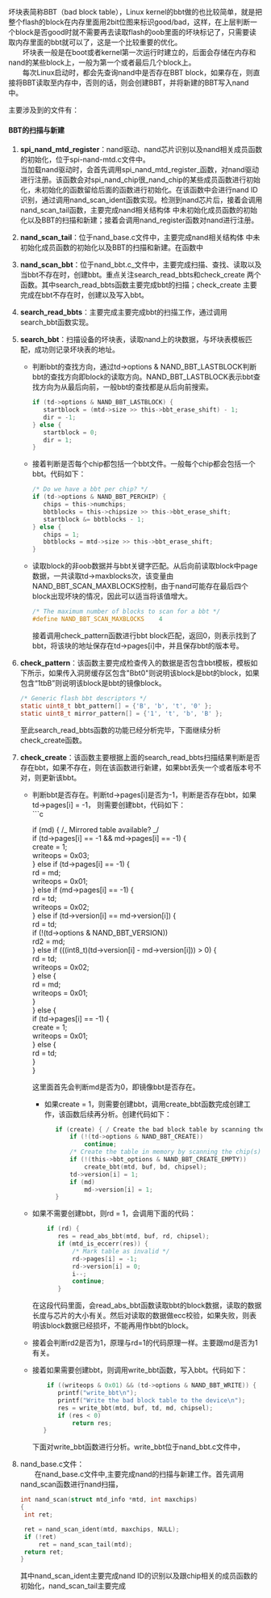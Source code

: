 坏块表简称BBT（bad block table），Linux kernel的bbt做的也比较简单，就是把整个flash的block在内存里面用2bit位图来标识good/bad，这样，在上层判断一个block是否good时就不需要再去读取flash的oob里面的坏块标记了，只需要读取内存里面的bbt就可以了，这是一个比较重要的优化。  
    坏块表一般是在boot或者kernel第一次运行时建立的，后面会存储在内存和nand的某些block上，一般为第一个或者最后几个block上。  
  每次Linux启动时，都会先查询nand中是否存在BBT block，如果存在，则直接将BBT读取至内存中，否则的话，则会创建BBT，并将新建的BBT写入nand中。

主要涉及到的文件有：

#### BBT的扫描与新建

1. **spi\_nand\_mtd\_register**：nand驱动、nand芯片识别以及nand相关成员函数的初始化，位于spi-nand-mtd.c文件中。  
   当加载nand驱动时，会首先调用spi_nand\_mtd\_register_函数，对nand驱动进行注册。该函数会对spi\_nand\_chip很\_nand\_chip的某些成员函数进行初始化，未初始化的函数留给后面的函数进行初始化。在该函数中会进行nand ID识别，通过调用nand\_scan\_ident函数实现。检测到nand芯片后，接着会调用nand\_scan\_tail函数，主要完成nand相关结构体 中未初始化成员函数的初始化以及BBT的扫描和新建；接着会调用nand\_register函数对nand进行注册。

2. **nand\_scan\_tail**：位于nand\_base.c文件中，主要完成nand相关结构体 中未初始化成员函数的初始化以及BBT的扫描和新建。在函数中

3. **nand\_scan\_bbt**：位于nand_bbt.c_文件中，主要完成扫描、查找、读取以及当bbt不存在时，创建bbt。重点关注search\_read\_bbts和check\_create 两个函数。其中search\_read\_bbts函数主要完成bbt的扫描；check\_create 主要完成在bbt不存在时，创建以及写入bbt。

4. **search\_read\_bbts**：主要完成主要完成bbt的扫描工作，通过调用search\_bbt函数实现。

5. **search\_bbt**：扫描设备的坏块表，读取nand上的块数据，与坏块表模板匹配，成功则记录坏块表的地址。

   * 判断bbt的查找方向，通过td-&gt;options & NAND\_BBT\_LASTBLOCK判断bbt的查找方向即block的读取方向。NAND\_BBT\_LASTBLOCK表示bbt查找方向为从最后向前，一般bbt的查找都是从后向前搜索。
     ```c
     if (td->options & NAND_BBT_LASTBLOCK) {
        startblock = (mtd->size >> this->bbt_erase_shift) - 1;
        dir = -1;
     } else {
        startblock = 0;
        dir = 1;
     }
     ```
   * 接着判断是否每个chip都包括一个bbt文件。一般每个chip都会包括一个bbt。代码如下：
     ```c
     /* Do we have a bbt per chip? */
     if (td->options & NAND_BBT_PERCHIP) {
        chips = this->numchips;
        bbtblocks = this->chipsize >> this->bbt_erase_shift;
        startblock &= bbtblocks - 1;
     } else {
        chips = 1;
        bbtblocks = mtd->size >> this->bbt_erase_shift;
     }
     ```
   * 读取block的非oob数据并与bbt关键字匹配。从后向前读取block中page数据，一共读取td-&gt;maxblocks次，该变量由NAND\_BBT\_SCAN\_MAXBLOCKS控制，由于nand可能存在最后四个block出现坏块的情况，因此可以适当将该值增大。

     ```c
     /* The maximum number of blocks to scan for a bbt */
     #define NAND_BBT_SCAN_MAXBLOCKS    4
     ```

     接着调用check\_pattern函数进行bbt block匹配，返回0，则表示找到了bbt，将该块的地址保存在td-&gt;pages\[i\]中，并且保存bbt的版本号。

6. **check\_pattern**：该函数主要完成检查传入的数据是否包含bbt模板，模板如下所示，如果传入洞房缓存区包含"Bbt0"则说明该block是bbt的block，如果包含“1tbB”则说明该block是bbt的镜像block。

   ```c
   /* Generic flash bbt descriptors */
   static uint8_t bbt_pattern[] = {'B', 'b', 't', '0' };
   static uint8_t mirror_pattern[] = {'1', 't', 'b', 'B' };
   ```

   至此search\_read\_bbts函数的功能已经分析完毕，下面继续分析check\_create函数。

7. **check\_create**：该函数主要根据上面的search\_read\_bbts扫描结果判断是否存在bbt，如果不存在，则在该函数进行新建，如果bbt丢失一个或者版本号不对，则更新该bbt。

   * 判断bbt是否存在。判断td-&gt;pages\[i\]是否为-1，判断是否存在bbt，如果td-&gt;pages\[i\] = -1， 则需要创建bbt，代码如下：  
     \`\`\`c

     if \(md\) {   /_ Mirrored table available? _/  
            if \(td-&gt;pages\[i\] == -1 && md-&gt;pages\[i\] == -1\) {  
                create = 1;  
                writeops = 0x03;  
            } else if \(td-&gt;pages\[i\] == -1\) {  
                rd = md;  
                writeops = 0x01;  
            } else if \(md-&gt;pages\[i\] == -1\) {  
                rd = td;  
                writeops = 0x02;  
            } else if \(td-&gt;version\[i\] == md-&gt;version\[i\]\) {  
                rd = td;  
                if \(!\(td-&gt;options & NAND\_BBT\_VERSION\)\)  
                    rd2 = md;  
            } else if \(\(\(int8\_t\)\(td-&gt;version\[i\] - md-&gt;version\[i\]\)\) &gt; 0\) {  
                rd = td;  
                writeops = 0x02;  
            } else {  
                rd = md;  
                writeops = 0x01;  
            }  
        } else {  
            if \(td-&gt;pages\[i\] == -1\) {  
                create = 1;  
                writeops = 0x01;  
            } else {  
                rd = td;  
            }  
        }

     这里面首先会判断md是否为0，即镜像bbt是否存在。

     * 如果create = 1，则需要创建bbt，调用create\_bbt函数完成创建工作，该函数后续再分析。创建代码如下：

       ```c
          if (create) { / Create the bad block table by scanning the device? / 
              if (!(td->options & NAND_BBT_CREATE)) 
                  continue;
              /* Create the table in memory by scanning the chip(s) */
              if (!(this->bbt_options & NAND_BBT_CREATE_EMPTY))
                  create_bbt(mtd, buf, bd, chipsel);
              td->version[i] = 1;
              if (md)
                  md->version[i] = 1;
          }
       ```

   * 如果不需要创建bbt，则rd = 1，会调用下面的代码：

     ```c
         if (rd) {
            res = read_abs_bbt(mtd, buf, rd, chipsel);
            if (mtd_is_eccerr(res)) {
                /* Mark table as invalid */
                rd->pages[i] = -1;
                rd->version[i] = 0;
                i--;
                continue;
            }
     ```

     在这段代码里面，会read\_abs\_bbt函数读取bbt的block数据，读取的数据长度与芯片的大小有关。然后对读取的数据做ecc校验，如果失败，则表明该block数据已经损坏，不能再用作bbt的block。

   * 接着会判断rd2是否为1，原理与rd=1的代码原理一样。主要跟md是否为1有关。

   * 接着如果需要创建bbt，则调用write\_bbt函数，写入bbt。代码如下：

     ```c
         if ((writeops & 0x01) && (td->options & NAND_BBT_WRITE)) {
            printf("write_bbt\n");
            printf("Write the bad block table to the device\n");
            res = write_bbt(mtd, buf, td, md, chipsel);
            if (res < 0)
                return res;
        }
     ```

     下面对write\_bbt函数进行分析。write\_bbt位于nand\_bbt.c文件中，

8. nand\_base.c文件：  
     在nand\_base.c文件中,主要完成nand的扫描与新建工作。首先调用nand\_scan函数进行nand扫描，

   ```c
   int nand_scan(struct mtd_info *mtd, int maxchips)
   {
    int ret;

    ret = nand_scan_ident(mtd, maxchips, NULL);
    if (!ret)
        ret = nand_scan_tail(mtd);
    return ret;
   }
   ```

   其中nand\_scan\_ident主要完成nand ID的识别以及跟chip相关的成员函数的初始化，nand\_scan\_tail主要完成



